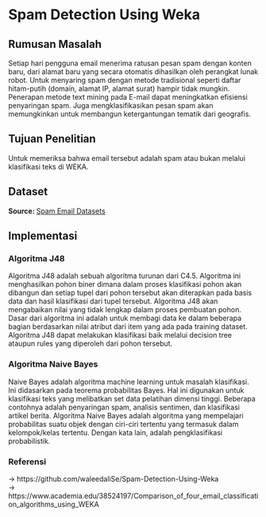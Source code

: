 # Spam Detection Using Weka

<h2>Rumusan Masalah</h2>
Setiap hari pengguna email menerima ratusan pesan spam dengan konten baru, dari alamat baru yang secara otomatis dihasilkan oleh perangkat lunak robot. Untuk menyaring spam dengan metode tradisional seperti daftar hitam-putih (domain, alamat IP, alamat surat) hampir tidak mungkin. Penerapan metode text mining pada E-mail dapat meningkatkan efisiensi penyaringan spam. Juga mengklasifikasikan pesan spam akan memungkinkan untuk membangun ketergantungan tematik dari geografis.

<h2>Tujuan Penelitian</h2>
Untuk memeriksa bahwa email tersebut adalah spam atau bukan melalui klasifikasi teks di WEKA.

<h2>Dataset</h2>

<b>Source: </b><a href="http://www2.aueb.gr/users/ion/data/enron-spam/">Spam Email Datasets</a>

<h2>Implementasi</h2>
<h3>Algoritma J48</h3>
Algoritma J48 adalah sebuah algoritma turunan dari C4.5. Algoritma ini menghasilkan pohon biner dimana dalam proses klasifikasi pohon akan dibangun dan setiap tupel dari pohon tersebut akan diterapkan pada basis data dan hasil klasifikasi dari tupel tersebut. Algoritma J48 akan mengabaikan nilai yang tidak lengkap dalam proses pembuatan pohon. Dasar dari algoritma ini adalah untuk membagi data ke dalam beberapa bagian berdasarkan nilai atribut dari item yang ada pada training dataset. Algoritma J48 dapat melakukan klasifikasi baik melalui decision tree ataupun rules yang diperoleh dari pohon tersebut.<br>

<h3>Algoritma Naive Bayes</h3>
Naive Bayes adalah algoritma machine learning untuk masalah klasifikasi. Ini didasarkan pada teorema probabilitas Bayes. Hal ini digunakan untuk klasifikasi teks yang melibatkan set data pelatihan dimensi tinggi. Beberapa contohnya adalah penyaringan spam, analisis sentimen, dan klasifikasi artikel berita. Algoritma Naive Bayes adalah algoritma yang mempelajari probabilitas suatu objek dengan ciri-ciri tertentu yang termasuk dalam kelompok/kelas tertentu. Dengan kata lain, adalah pengklasifikasi probabilistik.

<h3>Referensi</h3>
-> https://github.com/waleedaliSe/Spam-Detection-Using-Weka <br>
-> https://www.academia.edu/38524197/Comparison_of_four_email_classification_algorithms_using_WEKA
